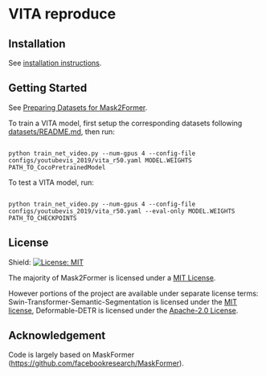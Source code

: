 # VITA reproduce

## Installation

See [installation instructions](INSTALL.md).

## Getting Started

See [Preparing Datasets for Mask2Former](datasets/README.md).

To train a VITA model, first
setup the corresponding datasets following
[datasets/README.md](./datasets/README.md),
then run:
```

python train_net_video.py --num-gpus 4 --config-file configs/youtubevis_2019/vita_r50.yaml MODEL.WEIGHTS PATH_TO_CocoPretrainedModel

```
To test a VITA model, run:
```

python train_net_video.py --num-gpus 4 --config-file configs/youtubevis_2019/vita_r50.yaml --eval-only MODEL.WEIGHTS PATH_TO_CHECKPOINTS

```


## License

Shield: [![License: MIT](https://img.shields.io/badge/License-MIT-yellow.svg)](https://opensource.org/licenses/MIT)

The majority of Mask2Former is licensed under a [MIT License](LICENSE).


However portions of the project are available under separate license terms: Swin-Transformer-Semantic-Segmentation is licensed under the [MIT license](https://github.com/SwinTransformer/Swin-Transformer-Semantic-Segmentation/blob/main/LICENSE), Deformable-DETR is licensed under the [Apache-2.0 License](https://github.com/fundamentalvision/Deformable-DETR/blob/main/LICENSE).

## Acknowledgement

Code is largely based on MaskFormer (https://github.com/facebookresearch/MaskFormer).
